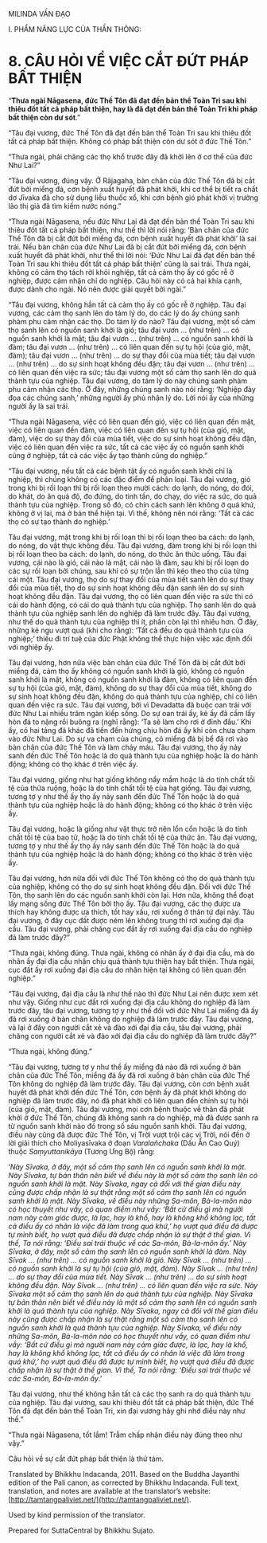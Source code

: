 

MILINDA VẤN ĐẠO

I. PHẨM NĂNG LỰC CỦA THẦN THÔNG:

# 8\. CÂU HỎI VỀ VIỆC CẮT ĐỨT PHÁP BẤT THIỆN

“**Thưa ngài Nāgasena, đức Thế Tôn đã đạt đến bản thể Toàn Tri sau khi thiêu đốt tất cả pháp bất thiện, hay là đã đạt đến bản thể Toàn Tri khi pháp bất thiện còn dư sót**.”

“Tâu đại vương, đức Thế Tôn đã đạt đến bản thể Toàn Tri sau khi thiêu đốt tất cả pháp bất thiện. Không có pháp bất thiện còn dư sót ở đức Thế Tôn.”

“Thưa ngài, phải chăng các thọ khổ trước đây đã khởi lên ở cơ thể của đức Như Lai?”

“Tâu đại vương, đúng vậy. Ở Rājagaha, bàn chân của đức Thế Tôn đã bị cắt đứt bởi miểng đá, cơn bệnh xuất huyết đã phát khởi, khi cơ thể bị tiết ra chất dơ Jīvaka đã cho sử dụng liều thuốc xổ, khi cơn bệnh gió phát khởi vị trưởng lão thị giả đã tìm kiếm nước nóng.”

“Thưa ngài Nāgasena, nếu đức Như Lai đã đạt đến bản thể Toàn Tri sau khi thiêu đốt tất cả pháp bất thiện, như thế thì lời nói rằng: ‘Bàn chân của đức Thế Tôn đã bị cắt đứt bởi miểng đá, cơn bệnh xuất huyết đã phát khởi’ là sai trái. Nếu bàn chân của đức Như Lai đã bị cắt đứt bởi miểng đá, cơn bệnh xuất huyết đã phát khởi, như thế thì lời nói: ‘Đức Như Lai đã đạt đến bản thể Toàn Tri sau khi thiêu đốt tất cả pháp bất thiện’ cũng là sai trái. Thưa ngài, không có cảm thọ tách rời khỏi nghiệp, tất cả cảm thọ ấy có gốc rễ ở nghiệp, được cảm nhận chỉ do nghiệp. Câu hỏi này có cả hai khía cạnh, được dành cho ngài. Nó nên được giải quyết bởi ngài.”

“Tâu đại vương, không hẳn tất cả cảm thọ ấy có gốc rễ ở nghiệp. Tâu đại vương, các cảm thọ sanh lên do tám lý do, do các lý do ấy chúng sanh phàm phu cảm nhận các thọ. Do tám lý do nào? Tâu đại vương, một số cảm thọ sanh lên có nguồn sanh khởi là gió; tâu đại vươn … (như trên) … có nguồn sanh khởi là mật; tâu đại vươn … (như trên) … có nguồn sanh khởi là đàm; tâu đại vươn … (như trên) … có liên quan đến sự tụ hội (của gió, mật, đàm); tâu đại vươn … (như trên) … do sự thay đổi của mùa tiết; tâu đại vươn … (như trên) … do sự sinh hoạt không đều đặn; tâu đại vươn … (như trên) … có liên quan đến việc ra sức; tâu đại vương một số cảm thọ sanh lên do quả thành tựu của nghiệp. Tâu đại vương, do tám lý do này chúng sanh phàm phu cảm nhận các thọ. Ở đây, những chúng sanh nào nói rằng: ‘Nghiệp đày đọa các chúng sanh,’ những người ấy phủ nhận lý do. Lời nói ấy của những người ấy là sai trái.

“Thưa ngài Nāgasena, việc có liên quan đến gió, việc có liên quan đến mật, việc có liên quan đến đàm, việc có liên quan đến sự tụ hội (của gió, mật, đàm), việc do sự thay đổi của mùa tiết, việc do sự sinh hoạt không đều đặn, việc có liên quan đến việc ra sức, tất cả các việc ấy có nguồn sanh khởi cũng ở nghiệp, tất cả các việc ấy tạo thành cũng do nghiệp.”

“Tâu đại vương, nếu tất cả các bệnh tật ấy có nguồn sanh khởi chỉ là nghiệp, thì chúng không có các đặc điểm để phân loại. Tâu đại vương, gió trong khi bị rối loạn thì bị rối loạn theo mười cách: do lạnh, do nóng, do đói, do khát, do ăn quá độ, đo đứng, do tinh tấn, do chạy, do việc ra sức, do quả thành tựu của nghiệp. Trong số đó, có chín cách sanh lên không ở quá khứ, không ở vị lai, mà ở bản thể hiện tại. Vì thế, không nên nói rằng: ‘Tất cả các thọ có sự tạo thành do nghiệp.’

Tâu đại vương, mật trong khi bị rối loạn thì bị rối loạn theo ba cách: do lạnh, do nóng, do vật thực không đều. Tâu đại vương, đàm trong khi bị rối loạn thì bị rối loạn theo ba cách: do lạnh, do nóng, do thức ăn thức uống. Tâu đại vương, cái nào là gió, cái nào là mật, cái nào là đàm, sau khi bị rối loạn do các sự rối loạn bởi chúng, sau khi có sự trộn lẫn thì kéo theo thọ của từng cái một. Tâu đại vương, thọ do sự thay đổi của mùa tiết sanh lên do sự thay đổi của mùa tiết, thọ do sự sinh hoạt không đều đặn sanh lên do sự sinh hoạt không đều đặn. Tâu đại vương, thọ có liên quan đến việc ra sức thì có cái do hành động, có cái do quả thành tựu của nghiệp. Thọ sanh lên do quả thành tựu của nghiệp sanh lên do nghiệp đã làm trước đây. Tâu đại vương, như thế do quả thành tựu của nghiệp thì ít, phần còn lại thì nhiều hơn. Ở đây, những kẻ ngu vượt quá (khi cho rằng): ‘Tất cả đều do quả thành tựu của nghiệp;’ thiếu đi trí tuệ của đức Phật không thể thực hiện việc xác định đối với nghiệp ấy.

Tâu đại vương, hơn nữa việc bàn chân của đức Thế Tôn đã bị cắt đứt bởi miểng đá, cảm thọ ấy không có nguồn sanh khởi là gió, không có nguồn sanh khởi là mật, không có nguồn sanh khởi là đàm, không có liên quan đến sự tụ hội (của gió, mật, đàm), không do sự thay đổi của mùa tiết, không do sự sinh hoạt không đều đặn, không do quả thành tựu của nghiệp, chỉ có liên quan đến việc ra sức. Tâu đại vương, bởi vì Devadatta đã buộc oan trái với đức Như Lai nhiều trăm ngàn kiếp sống. Do sự oan trái ấy, kẻ ấy đã cầm lấy hòn đá to nặng rồi buông ra (nghĩ rằng): ‘Ta sẽ làm cho rơi ở đỉnh đầu.’ Khi ấy, có hai tảng đá khác đã tiến đến hứng chịu hòn đá ấy khi còn chưa chạm vào đức Như Lai. Do sự va chạm của chúng, có miểng đá bị bể đã rơi vào bàn chân của đức Thế Tôn và làm chảy máu. Tâu đại vương, thọ ấy nảy sanh đến đức Thế Tôn hoặc là do quả thành tựu của nghiệp hoặc là do hành động; không có thọ khác ở trên việc ấy.

Tâu đại vương, giống như hạt giống không nẩy mầm hoặc là do tính chất tồi tệ của thửa ruộng, hoặc là do tính chất tồi tệ của hạt giống. Tâu đại vương, tương tợ y như thế ấy thọ ấy nảy sanh đến đức Thế Tôn hoặc là do quả thành tựu của nghiệp hoặc là do hành động; không có thọ khác ở trên việc ấy.

Tâu đại vương, hoặc là giống như vật thực trở nên lổn cổn hoặc là do tính chất tồi tệ của bao tử, hoặc là do tính chất tồi tệ của thức ăn. Tâu đại vương, tương tợ y như thế ấy thọ ấy nảy sanh đến đức Thế Tôn hoặc là do quả thành tựu của nghiệp hoặc là do hành động; không có thọ khác ở trên việc ấy.

Tâu đại vương, hơn nữa đối với đức Thế Tôn không có thọ do quả thành tựu của nghiệp, không có thọ do sự sinh hoạt không đều đặn. Đối với đức Thế Tôn, thọ sanh lên do các nguồn sanh khởi còn lại. Hơn nữa, không thể đoạt lấy mạng sống đức Thế Tôn bởi thọ ấy. Tâu đại vương, các thọ được ưa thích hay không được ưa thích, tốt hay xấu, rơi xuống ở thân tứ đại này. Tâu đại vương, ở đây cục đất được ném lên không trung thì rơi xuống đại địa cầu. Tâu đại vương, phải chăng cục đất ấy rơi xuống đại địa cầu do nghiệp đã làm trước đây?”

“Thưa ngài, không đúng. Thưa ngài, không có nhân ấy ở đại địa cầu, mà do nhân ấy đại địa cầu nhận chịu quả thành tựu thiện hay bất thiện. Thưa ngài, cục đất ấy rơi xuống đại địa cầu do nhân hiện tại không có liên quan đến nghiệp.”

“Tâu đại vương, đại địa cầu là như thế nào thì đức Như Lai nên được xem xét như vậy. Giống như cục đất rơi xuống đại địa cầu không do nghiệp đã làm trước đây, tâu đại vương, tương tợ y như thế đối với đức Như Lai miểng đá ấy đã rơi xuống ở bàn chân không do nghiệp đã làm trước đây. Tâu đại vương, vả lại ở đây con người cắt xẻ và đào xới đại địa cầu, tâu đại vương, phải chăng con người cắt xẻ và đào xới đại địa cầu do nghiệp đã làm trước đây?”

“Thưa ngài, không đúng.”

“Tâu đại vương, tương tợ y như thế ấy miểng đá nào đã rơi xuống ở bàn chân của đức Thế Tôn, miểng đá ấy đã rơi xuống ở bàn chân của đức Thế Tôn không do nghiệp đã làm trước đây. Tâu đại vương, còn cơn bệnh xuất huyết đã phát khởi đến đức Thế Tôn, cơn bệnh ấy đã phát khởi không do nghiệp đã làm trước đây, nó đã phát khởi có liên quan đến chính sự tụ hội (của gió, mật, đàm). Tâu đại vương, mọi cơn bệnh thuộc về thân đã phát khởi ở đức Thế Tôn, chúng đã không sanh ra do nghiệp, mà đã được sanh ra từ nguồn sanh khởi nào đó trong số sáu nguồn sanh khởi. Tâu đại vương, điều này cũng đã được đức Thế Tôn, vị Trời vượt trội các vị Trời, nói đến ở lời giải thích cho Moliyasīvaka ở đoạn _Varalañchaka_ (Dấu Ấn Cao Quý) thuộc _Saṃyuttanikāya_ (Tương Ưng Bộ) rằng:

‘_Này Sīvaka, ở đây, một số cảm thọ sanh lên có nguồn sanh khởi là mật. Này Sīvaka, tự bản thân nên biết về điều này là một số cảm thọ sanh lên có nguồn sanh khởi là mật. Này Sīvaka, ngay cả đối với thế gian điều này cũng được chấp nhận là sự thật rằng một số cảm thọ sanh lên có nguồn sanh khởi là mật. Này Sīvaka, về điều này những Sa-môn, Bà-la-môn nào có học thuyết như vầy, có quan điểm như vầy: ‘Bất cứ điều gì mà người nam này cảm giác được, là lạc, hay là khổ, hay là không khổ không lạc, tất cả điều ấy có nhân là việc đã làm trong quá khứ,’ họ vượt quá điều đã được tự mình biết, họ vượt quá điều đã được chấp nhận là sự thật ở thế gian. Vì thế, Ta nói rằng: ‘Điều sai trái thuộc về các Sa-môn, Bà-la-môn ấy.’ Này Sīvaka, ở đây, một số cảm thọ sanh lên có nguồn sanh khởi là đàm. Này Sīvak … (như trên) … có nguồn sanh khởi là gió. Này Sīvak … (như trên) … có nguồn sanh khởi là sự tụ hội (của gió, mật, đàm). Này Sīvak … (như trên) … do sự thay đổi của mùa tiết. Này Sīvak … (như trên) … do sự sinh hoạt không đều đặn. Này Sīvak … (như trên) … có liên quan đến việc ra sức. Này Sīvaka một số cảm thọ sanh lên do quả thành tựu của nghiệp. Này Sīvaka tự bản thân nên biết về điều này là một số cảm thọ sanh lên có nguồn sanh khởi là quả thành tựu của nghiệp. Này Sīvaka, ngay cả đối với thế gian điều này cũng được chấp nhận là sự thật rằng một số cảm thọ sanh lên có nguồn sanh khởi là quả thành tựu của nghiệp. Này Sīvaka, về điều này những Sa-môn, Bà-la-môn nào có học thuyết như vầy, có quan điểm như vầy: ‘Bất cứ điều gì mà người nam này cảm giác được, là lạc, hay là khổ, hay là không khổ không lạc, tất cả điều ấy có nhân là việc đã làm trong quá khứ,’ họ vượt quá điều đã được tự mình biết, họ vượt quá điều đã được chấp nhận là sự thật ở thế gian. Vì thế, Ta nói rằng: ‘Điều sai trái thuộc về các Sa-môn, Bà-la-môn ấy_.’

Tâu đại vương, như thế không hẳn tất cả các thọ sanh ra do quả thành tựu của nghiệp. Tâu đại vương, sau khi thiêu đốt tất cả pháp bất thiện, đức Thế Tôn đã đạt đến bản thể Toàn Tri, xin đại vương hãy ghi nhớ điều này như thế.”

“Thưa ngài Nāgasena, tốt lắm! Trẫm chấp nhận điều này đúng theo như vậy.”

Câu hỏi về sự cắt đứt pháp bất thiện là thứ tám.

Translated by Bhikkhu Indacanda, 2011. Based on the Buddha Jayanthi edition of the Pali canon, as corrected by Bhikkhu Indacanda. Full text, translation, and notes are available at the translator’s website: [http://tamtangpaliviet.net/](http://tamtangpaliviet.net/).

Used by kind permission of the translator.

Prepared for SuttaCentral by Bhikkhu Sujato.